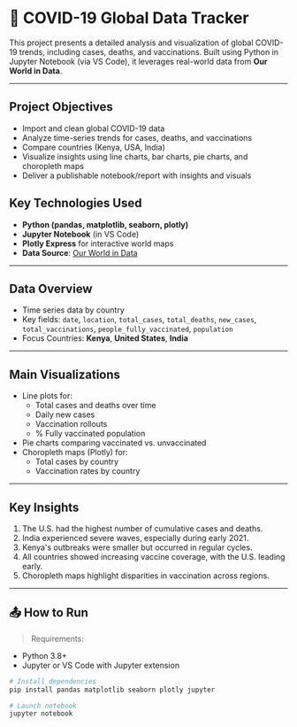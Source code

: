 # 🦠 COVID-19 Global Data Tracker

This project presents a detailed analysis and visualization of global COVID-19 trends, including cases, deaths, and vaccinations. Built using Python in Jupyter Notebook (via VS Code), it leverages real-world data from **Our World in Data**.

---

##  Project Objectives

-  Import and clean global COVID-19 data
-  Analyze time-series trends for cases, deaths, and vaccinations
-  Compare countries (Kenya, USA, India)
-  Visualize insights using line charts, bar charts, pie charts, and choropleth maps
-  Deliver a publishable notebook/report with insights and visuals

##  Key Technologies Used

- **Python (pandas, matplotlib, seaborn, plotly)**
- **Jupyter Notebook** (in VS Code)
- **Plotly Express** for interactive world maps
- **Data Source**: [Our World in Data](https://github.com/owid/covid-19-data)

---

##  Data Overview

-  Time series data by country
-  Key fields: `date`, `location`, `total_cases`, `total_deaths`, `new_cases`, `total_vaccinations`, `people_fully_vaccinated`, `population`
-  Focus Countries: **Kenya**, **United States**, **India**

---

##  Main Visualizations

- Line plots for:
  - Total cases and deaths over time
  - Daily new cases
  - Vaccination rollouts
  - % Fully vaccinated population
- Pie charts comparing vaccinated vs. unvaccinated
- Choropleth maps (Plotly) for:
  - Total cases by country
  - Vaccination rates by country

---

##  Key Insights

1. The U.S. had the highest number of cumulative cases and deaths.
2. India experienced severe waves, especially during early 2021.
3. Kenya's outbreaks were smaller but occurred in regular cycles.
4. All countries showed increasing vaccine coverage, with the U.S. leading early.
5. Choropleth maps highlight disparities in vaccination across regions.

---

## 📤 How to Run

> Requirements:
- Python 3.8+
- Jupyter or VS Code with Jupyter extension

```bash
# Install dependencies
pip install pandas matplotlib seaborn plotly jupyter

# Launch notebook
jupyter notebook

